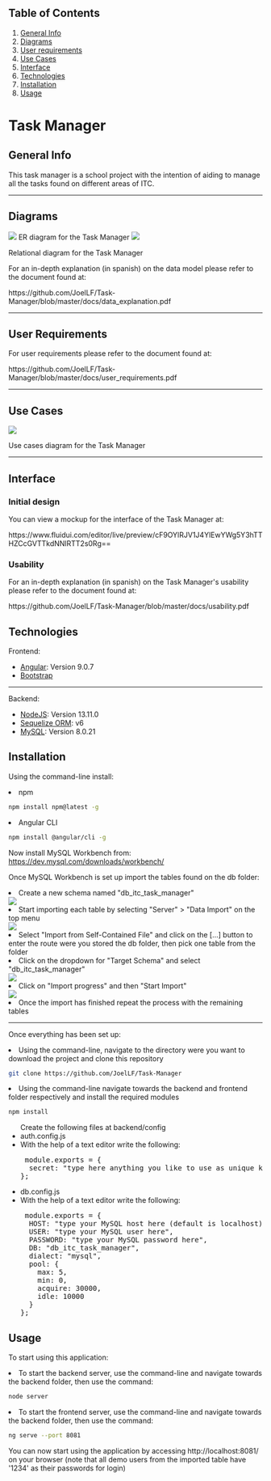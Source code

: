 ## Table of Contents
1. [General Info](#general-info)
2. [Diagrams](#diagrams)
3. [User requirements](#user-requirements)
4. [Use Cases](#use-cases)
5. [Interface](#interface)
6. [Technologies](#technologies)
7. [Installation](#installation)
8. [Usage](#Usage)



# Task Manager
## General Info

This task manager is a school project with the intention of aiding to manage all the tasks found on different areas of ITC.
<p></p>

***

## Diagrams

<img src="docs/er.png"></img>
ER diagram for the Task Manager
<img src="docs/relational_diagram.png"></img>
<p>Relational diagram for the Task Manager</p>
For an in-depth explanation (in spanish) on the data model please refer to the document found at: 
<p>https://github.com/JoelLF/Task-Manager/blob/master/docs/data_explanation.pdf</p>

***

## User Requirements

For user requirements please refer to the document found at: 
<p>https://github.com/JoelLF/Task-Manager/blob/master/docs/user_requirements.pdf</p>

***

## Use Cases

<img src="docs/use_case.png"></img>
<p>Use cases diagram for the Task Manager</p>

***

## Interface
### Initial design

You can view a mockup for the interface of the Task Manager at: 
<p>https://www.fluidui.com/editor/live/preview/cF9OYlRJV1J4YlEwYWg5Y3hTTHZCcGVTTkdNNlRTT2s0Rg==</p>

### Usability

For an in-depth explanation (in spanish) on the Task Manager's usability please refer to the document found at: 
<p>https://github.com/JoelLF/Task-Manager/blob/master/docs/usability.pdf</p>

## Technologies

Frontend:
* [Angular](https://angular.io/): Version 9.0.7
* [Bootstrap](https://getbootstrap.com/)
***
Backend:
* [NodeJS](https://nodejs.org/es/): Version 13.11.0
* [Sequelize ORM](https://sequelize.org/): v6
* [MySQL](https://www.mysql.com/): Version 8.0.21

## Installation
Using the command-line install:

<li>npm
</li>
  
```bash
npm install npm@latest -g
```
<li>Angular CLI
</li>

```bash
npm install @angular/cli -g
```

Now install MySQL Workbench from:
https://dev.mysql.com/downloads/workbench/

Once MySQL Workbench is set up import the tables found on the db folder:

<li> Create a new schema named "db_itc_task_manager"
</li>
<img src="docs/create.png"></img>

<li> Start importing each table by selecting "Server" > "Data Import" on the top menu
</li>
<img src="docs/import1.png"></img>

<li> Select "Import from Self-Contained File" and click on the [...] button to enter the route were you stored the db folder, then pick one table from the folder
</li>
<li> Click on the dropdown for "Target Schema" and select "db_itc_task_manager"
</li>
<img src="docs/import2.png"></img>

<li> Click on "Import progress" and then "Start Import"
</li>
<img src="docs/import3.png"></img>

<li> Once the import has finished repeat the process with the remaining tables
</li>

***

Once everything has been set up:

<li>Using the command-line, navigate to the directory were you want to download the project and clone this repository
</li>

```bash
git clone https://github.com/JoelLF/Task-Manager
```

<li>Using the command-line navigate towards the backend and frontend folder respectively and install the required modules
</li>

```bash
npm install
```

<ul> Create the following files at backend/config

<li> auth.config.js
</li>

<li>With the help of a text editor write the following:

<pre> module.exports = {
  secret: "type here anything you like to use as unique key"
};
</pre>
</li>
<li> db.config.js
</li>

<li>With the help of a text editor write the following:
</li>  
  <pre> module.exports = {
  HOST: "type your MySQL host here (default is localhost)",
  USER: "type your MySQL user here",
  PASSWORD: "type your MySQL password here",
  DB: "db_itc_task_manager",
  dialect: "mysql",
  pool: {
    max: 5,
    min: 0,
    acquire: 30000,
    idle: 10000
  }
};</pre>
</ul>


## Usage

To start using this application:

<li>To start the backend server, use the command-line and navigate towards the backend folder, then use the command:
</li>

```bash
node server
```

<li>To start the frontend server, use the command-line and navigate towards the backend folder, then use the command:
</li>

```bash
ng serve --port 8081
```

You can now start using the application by accessing http://localhost:8081/ on your browser
(note that all demo users from the imported table have '1234' as their passwords for login)

